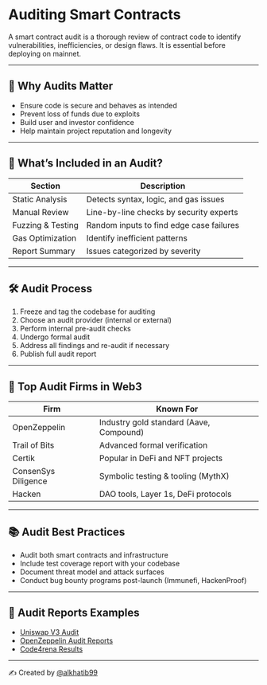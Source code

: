 # Auditing Smart Contracts

A smart contract audit is a thorough review of contract code to identify vulnerabilities, inefficiencies, or design flaws. It is essential before deploying on mainnet.

---

## 🧠 Why Audits Matter

- Ensure code is secure and behaves as intended
- Prevent loss of funds due to exploits
- Build user and investor confidence
- Help maintain project reputation and longevity

---

## 🧾 What’s Included in an Audit?

| Section               | Description                                          |
|------------------------|------------------------------------------------------|
| Static Analysis        | Detects syntax, logic, and gas issues               |
| Manual Review          | Line-by-line checks by security experts             |
| Fuzzing & Testing      | Random inputs to find edge case failures            |
| Gas Optimization       | Identify inefficient patterns                       |
| Report Summary         | Issues categorized by severity                      |

---

## 🛠 Audit Process

1. Freeze and tag the codebase for auditing
2. Choose an audit provider (internal or external)
3. Perform internal pre-audit checks
4. Undergo formal audit
5. Address all findings and re-audit if necessary
6. Publish full audit report

---

## 🔐 Top Audit Firms in Web3

| Firm             | Known For                                  |
|------------------|---------------------------------------------|
| OpenZeppelin     | Industry gold standard (Aave, Compound)     |
| Trail of Bits    | Advanced formal verification                |
| Certik           | Popular in DeFi and NFT projects            |
| ConsenSys Diligence | Symbolic testing & tooling (MythX)     |
| Hacken           | DAO tools, Layer 1s, DeFi protocols         |

---

## 📚 Audit Best Practices

- Audit both smart contracts and infrastructure
- Include test coverage report with your codebase
- Document threat model and attack surfaces
- Conduct bug bounty programs post-launch (Immunefi, HackenProof)

---

## 🧠 Audit Reports Examples

- [Uniswap V3 Audit](https://github.com/Uniswap/v3-core/tree/main/audits)
- [OpenZeppelin Audit Reports](https://blog.openzeppelin.com/security-audits/)
- [Code4rena Results](https://code4rena.com/contests)

---

✍️ Created by [@alkhatib99](https://github.com/alkhatib99)
